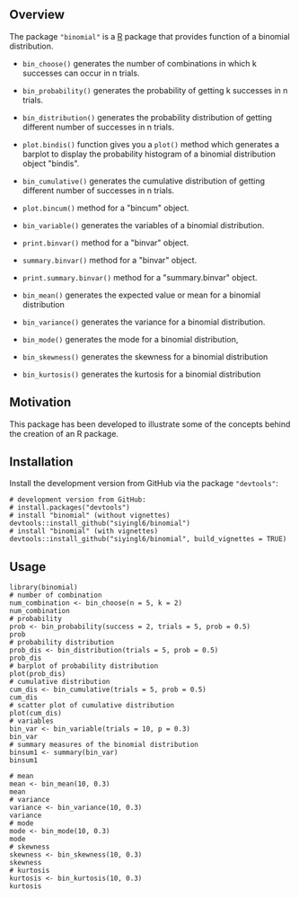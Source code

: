 
<!-- README.md is generated from README.Rmd. Please edit that file -->

## Overview

The package `"binomial"` is a [R](http://www.r-project.org/) package 
that provides function of a binomial distribution.

* `bin_choose()` generates the number of combinations in which k successes can occur in n trials.
* `bin_probability()` generates the probability of getting k successes in n trials.
* `bin_distribution()` generates the probability distribution of getting different number of successes in n trials.
* `plot.bindis()` function gives you a `plot()` method which generates a barplot to display the probability histogram of a binomial distribution object "bindis".
* `bin_cumulative()` generates the cumulative distribution of getting different number of successes in n trials.
* `plot.bincum()` method for a "bincum" object.
* `bin_variable()` generates the variables of a binomial distribution.
* `print.binvar()` method for a "binvar" object.
* `summary.binvar()` method for a "binvar" object.
* `print.summary.binvar()` method for a "summary.binvar" object.

* `bin_mean()` generates the expected value or mean for a binomial distribution
* `bin_variance()` generates the variance for a binomial distribution.
* `bin_mode()` generates the mode for a binomial distribution,
* `bin_skewness()` generates the skewness for a binomial distribution
* `bin_kurtosis()` generates the kurtosis for a binomial distribution

## Motivation

This package has been developed to illustrate some of the concepts
behind the creation of an R package.


## Installation

Install the development version from GitHub via the package `"devtools"`:


```{r}
# development version from GitHub:
# install.packages("devtools") 
# install "binomial" (without vignettes)
devtools::install_github("siyingl6/binomial")
# install "binomial" (with vignettes)
devtools::install_github("siyingl6/binomial", build_vignettes = TRUE)
```

## Usage

```{r}
library(binomial)
# number of combination
num_combination <- bin_choose(n = 5, k = 2)
num_combination
# probability
prob <- bin_probability(success = 2, trials = 5, prob = 0.5)
prob
# probability distribution
prob_dis <- bin_distribution(trials = 5, prob = 0.5)
prob_dis
# barplot of probability distribution
plot(prob_dis)
# cumulative distribution
cum_dis <- bin_cumulative(trials = 5, prob = 0.5)
cum_dis
# scatter plot of cumulative distribution
plot(cum_dis)
# variables
bin_var <- bin_variable(trials = 10, p = 0.3)
bin_var
# summary measures of the binomial distribution
binsum1 <- summary(bin_var)
binsum1

# mean
mean <- bin_mean(10, 0.3)
mean
# variance
variance <- bin_variance(10, 0.3)
variance
# mode
mode <- bin_mode(10, 0.3)
mode
# skewness
skewness <- bin_skewness(10, 0.3)
skewness
# kurtosis
kurtosis <- bin_kurtosis(10, 0.3)
kurtosis
```
